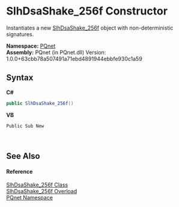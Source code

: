 # SlhDsaShake_256f Constructor 
 

Instantiates a new <a href="0da939c6-843b-edd7-e3cb-975c85d78296">SlhDsaShake_256f</a> object with non-deterministic signatures.

**Namespace:**&nbsp;<a href="fc4f881f-e121-9cf0-ed49-65bf6b5a005d">PQnet</a><br />**Assembly:**&nbsp;PQnet (in PQnet.dll) Version: 1.0.0+63cbb78a507491a71ebd4891944ebbfe930c1a59

## Syntax

**C#**<br />
``` C#
public SlhDsaShake_256f()
```

**VB**<br />
``` VB
Public Sub New
```

<br />

## See Also


#### Reference
<a href="0da939c6-843b-edd7-e3cb-975c85d78296">SlhDsaShake_256f Class</a><br /><a href="ea10f56f-d6a2-fe7d-4672-a59ed4233db9">SlhDsaShake_256f Overload</a><br /><a href="fc4f881f-e121-9cf0-ed49-65bf6b5a005d">PQnet Namespace</a><br />